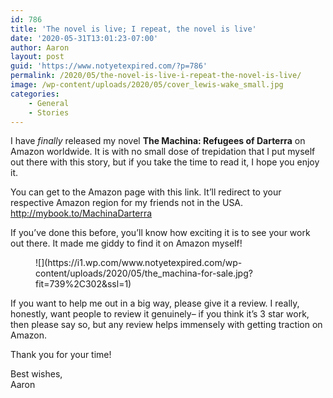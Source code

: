 ```yaml
---
id: 786
title: 'The novel is live; I repeat, the novel is live'
date: '2020-05-31T13:01:23-07:00'
author: Aaron
layout: post
guid: 'https://www.notyetexpired.com/?p=786'
permalink: /2020/05/the-novel-is-live-i-repeat-the-novel-is-live/
image: /wp-content/uploads/2020/05/cover_lewis-wake_small.jpg
categories:
    - General
    - Stories
---
```


I have *finally* released my novel **The Machina: Refugees of Darterra** on Amazon worldwide. It is with no small dose of trepidation that I put myself out there with this story, but if you take the time to read it, I hope you enjoy it.

You can get to the Amazon page with this link. It’ll redirect to your respective Amazon region for my friends not in the USA. <http://mybook.to/MachinaDarterra>

If you’ve done this before, you’ll know how exciting it is to see your work out there. It made me giddy to find it on Amazon myself!

<figure class="wp-block-image size-large">![](https://i1.wp.com/www.notyetexpired.com/wp-content/uploads/2020/05/the_machina-for-sale.jpg?fit=739%2C302&ssl=1)</figure>If you want to help me out in a big way, please give it a review. I really, honestly, want people to review it genuinely– if you think it’s 3 star work, then please say so, but any review helps immensely with getting traction on Amazon.

Thank you for your time!

Best wishes,  
Aaron